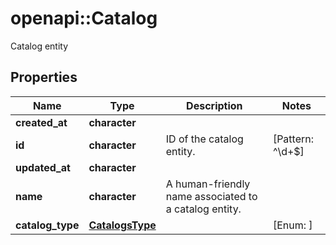 # openapi::Catalog

Catalog entity

## Properties
Name | Type | Description | Notes
------------ | ------------- | ------------- | -------------
**created_at** | **character** |  | 
**id** | **character** | ID of the catalog entity. | [Pattern: ^\\d+$] 
**updated_at** | **character** |  | 
**name** | **character** | A human-friendly name associated to a catalog entity. | 
**catalog_type** | [**CatalogsType**](CatalogsType.md) |  | [Enum: ] 


